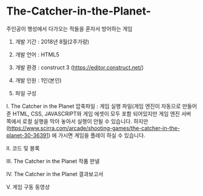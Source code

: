 ﻿# The-Catcher-in-the-Planet-
주인공이 행성에서 다가오는 적들을 혼자서 방어하는 게임

1. 개발 기간 : 2018년 8월(2주가량)

2. 개발 언어 : HTML5

3. 개발 환경 : construct 3 (https://editor.construct.net/)

4. 개발 인원 : 1인(본인)

5. 파일 구성

  I.	The Catcher in the Planet 압축파일 : 게임 실행 파일(게임 엔진이 자동으로 만들어준 HTML, CSS, JAVASCRIPT와 게임 에셋이
  모두 포함 되어있지만 게임 엔진 서버 쪽에서 로컬 실행을 막아 놓아서 실행이 안될 수 있습니다.
  하지만(https://www.scirra.com/arcade/shooting-games/the-catcher-in-the-planet-30-36391) 에 가시면 게임을 플레이 하실 수 있습니다.

  II.	코드 및 블록

  III.	The Catcher in the Planet 작품 판넬

  IV.	The Catcher in the Planet  결과보고서

  V.	게임 구동 동영상
